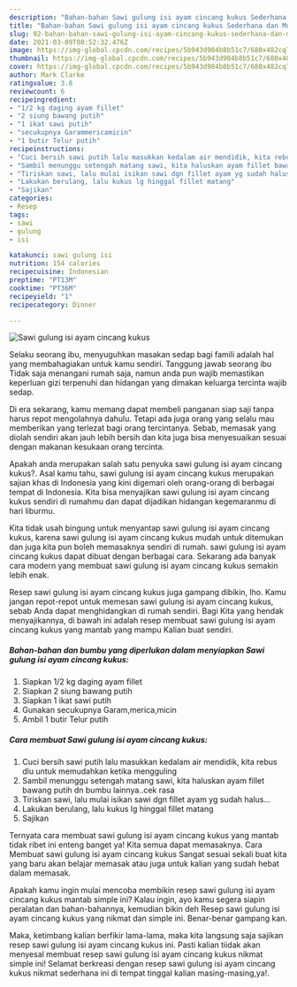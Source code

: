 ```yaml
---
description: "Bahan-bahan Sawi gulung isi ayam cincang kukus Sederhana dan Mudah Dibuat"
title: "Bahan-bahan Sawi gulung isi ayam cincang kukus Sederhana dan Mudah Dibuat"
slug: 92-bahan-bahan-sawi-gulung-isi-ayam-cincang-kukus-sederhana-dan-mudah-dibuat
date: 2021-03-09T08:52:32.476Z
image: https://img-global.cpcdn.com/recipes/5b943d984b8b51c7/680x482cq70/sawi-gulung-isi-ayam-cincang-kukus-foto-resep-utama.jpg
thumbnail: https://img-global.cpcdn.com/recipes/5b943d984b8b51c7/680x482cq70/sawi-gulung-isi-ayam-cincang-kukus-foto-resep-utama.jpg
cover: https://img-global.cpcdn.com/recipes/5b943d984b8b51c7/680x482cq70/sawi-gulung-isi-ayam-cincang-kukus-foto-resep-utama.jpg
author: Mark Clarke
ratingvalue: 3.8
reviewcount: 6
recipeingredient:
- "1/2 kg daging ayam fillet"
- "2 siung bawang putih"
- "1 ikat sawi putih"
- "secukupnya Garammericamicin"
- "1 butir Telur putih"
recipeinstructions:
- "Cuci bersih sawi putih lalu masukkan kedalam air mendidik, kita rebus dlu untuk memudahkan ketika mengguling"
- "Sambil menunggu setengah matang sawi, kita haluskan ayam fillet bawang putih dn bumbu lainnya..cek rasa"
- "Tiriskan sawi, lalu mulai isikan sawi dgn fillet ayam yg sudah halus..."
- "Lakukan berulang, lalu kukus lg hinggal fillet matang"
- "Sajikan"
categories:
- Resep
tags:
- sawi
- gulung
- isi

katakunci: sawi gulung isi 
nutrition: 154 calories
recipecuisine: Indonesian
preptime: "PT13M"
cooktime: "PT36M"
recipeyield: "1"
recipecategory: Dinner

---
```



![Sawi gulung isi ayam cincang kukus](https://img-global.cpcdn.com/recipes/5b943d984b8b51c7/680x482cq70/sawi-gulung-isi-ayam-cincang-kukus-foto-resep-utama.jpg)

Selaku seorang ibu, menyuguhkan masakan sedap bagi famili adalah hal yang membahagiakan untuk kamu sendiri. Tanggung jawab seorang ibu Tidak saja menangani rumah saja, namun anda pun wajib memastikan keperluan gizi terpenuhi dan hidangan yang dimakan keluarga tercinta wajib sedap.

Di era  sekarang, kamu memang dapat membeli panganan siap saji tanpa harus repot mengolahnya dahulu. Tetapi ada juga orang yang selalu mau memberikan yang terlezat bagi orang tercintanya. Sebab, memasak yang diolah sendiri akan jauh lebih bersih dan kita juga bisa menyesuaikan sesuai dengan makanan kesukaan orang tercinta. 



Apakah anda merupakan salah satu penyuka sawi gulung isi ayam cincang kukus?. Asal kamu tahu, sawi gulung isi ayam cincang kukus merupakan sajian khas di Indonesia yang kini digemari oleh orang-orang di berbagai tempat di Indonesia. Kita bisa menyajikan sawi gulung isi ayam cincang kukus sendiri di rumahmu dan dapat dijadikan hidangan kegemaranmu di hari liburmu.

Kita tidak usah bingung untuk menyantap sawi gulung isi ayam cincang kukus, karena sawi gulung isi ayam cincang kukus mudah untuk ditemukan dan juga kita pun boleh memasaknya sendiri di rumah. sawi gulung isi ayam cincang kukus dapat dibuat dengan berbagai cara. Sekarang ada banyak cara modern yang membuat sawi gulung isi ayam cincang kukus semakin lebih enak.

Resep sawi gulung isi ayam cincang kukus juga gampang dibikin, lho. Kamu jangan repot-repot untuk memesan sawi gulung isi ayam cincang kukus, sebab Anda dapat menghidangkan di rumah sendiri. Bagi Kita yang hendak menyajikannya, di bawah ini adalah resep membuat sawi gulung isi ayam cincang kukus yang mantab yang mampu Kalian buat sendiri.

<!--inarticleads1-->

##### Bahan-bahan dan bumbu yang diperlukan dalam menyiapkan Sawi gulung isi ayam cincang kukus:

1. Siapkan 1/2 kg daging ayam fillet
1. Siapkan 2 siung bawang putih
1. Siapkan 1 ikat sawi putih
1. Gunakan secukupnya Garam,merica,micin
1. Ambil 1 butir Telur putih




<!--inarticleads2-->

##### Cara membuat Sawi gulung isi ayam cincang kukus:

1. Cuci bersih sawi putih lalu masukkan kedalam air mendidik, kita rebus dlu untuk memudahkan ketika mengguling
1. Sambil menunggu setengah matang sawi, kita haluskan ayam fillet bawang putih dn bumbu lainnya..cek rasa
1. Tiriskan sawi, lalu mulai isikan sawi dgn fillet ayam yg sudah halus...
1. Lakukan berulang, lalu kukus lg hinggal fillet matang
1. Sajikan




Ternyata cara membuat sawi gulung isi ayam cincang kukus yang mantab tidak ribet ini enteng banget ya! Kita semua dapat memasaknya. Cara Membuat sawi gulung isi ayam cincang kukus Sangat sesuai sekali buat kita yang baru akan belajar memasak atau juga untuk kalian yang sudah hebat dalam memasak.

Apakah kamu ingin mulai mencoba membikin resep sawi gulung isi ayam cincang kukus mantab simple ini? Kalau ingin, ayo kamu segera siapin peralatan dan bahan-bahannya, kemudian bikin deh Resep sawi gulung isi ayam cincang kukus yang nikmat dan simple ini. Benar-benar gampang kan. 

Maka, ketimbang kalian berfikir lama-lama, maka kita langsung saja sajikan resep sawi gulung isi ayam cincang kukus ini. Pasti kalian tiidak akan menyesal membuat resep sawi gulung isi ayam cincang kukus nikmat simple ini! Selamat berkreasi dengan resep sawi gulung isi ayam cincang kukus nikmat sederhana ini di tempat tinggal kalian masing-masing,ya!.

